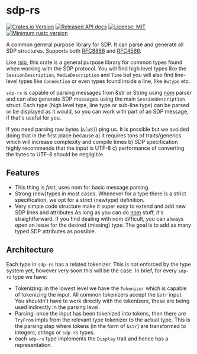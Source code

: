 # sdp-rs

[![Crates.io Version](https://img.shields.io/crates/v/sdp-rs.svg)](https://crates.io/crates/sdp-rs)
[![Released API docs](https://docs.rs/sdp-rs/badge.svg)](https://docs.rs/sdp-rs)
[![License: MIT](https://img.shields.io/badge/License-MIT-yellow.svg)](https://opensource.org/licenses/MIT)
[![Minimum rustc version](https://img.shields.io/badge/rustc-1.44.0+-lightgray.svg)](#rust-version-requirements)

A common general purpose library for SDP. It can parse and generate all SDP
structures. Supports both [RFC8866](https://www.rfc-editor.org/rfc/rfc8866.html) and
[RFC4566](https://www.rfc-editor.org/rfc/rfc4566.html).

Like [rsip](https://github.com/vasilakisfil/rsip), this crate is a general purpose library for
common types found when working with the SDP protocol.
You will find high level types like the `SessionDescription`, `MediaDescription` and `Time` but you
will also find line-level types like `Connection` or even types found inside a line, like `Bwtype`
etc.

`sdp-rs` is capable of parsing messages from &str or String using [nom](https://github.com/Geal/nom)
parser and can also generate SDP messages using the main `SessionDescription` struct. Each type
(high level type, line type or sub-line type) can be parsed or be displayed as it would,
so you can work with part of an SDP message, if that's useful for you.

If you need parsing raw bytes (`&[u8]`) ping us. It is possible but we avoided doing that in the
first place because a) it requires tons of traits/generics which will increase complexity and
compile times b) SDP specification highly recommends that the input is UTF-8 c) performance of
converting the bytes to UTF-8 should be negligible.

## Features
* This thing is _fast_, uses nom for basic message parsing.
* Strong (new)types in most cases. Whenever for a type there is a strict specification, we opt for
  a strict (newtype) definition.
* Very simple code structure make it super easy to extend and add new SDP lines and attributes
  As long as you can do [nom](https://github.com/Geal/nom) stuff, it's straightforward.
  If you find dealing with nom difficult, you can always open an issue for the desired (missing)
  type. The goal is to add as many typed SDP attributes as possible.

## Architecture
Each type in `sdp-rs` has a related tokenizer.
This is not enforced by the type system yet, however very soon this will be the case.
In brief, for every `sdp-rs` type we have: 
* Tokenizing: in the lowest level we have the `Tokenizer` which is capable of tokenizing the input.
All common tokenizers accept the `&str` input. You shouldn't have to work directly with the
tokenizers, these are being used indirectly in the parsing level.
* Parsing: once the input has been tokenized into tokens, then there are `TryFrom` impls from the
relevant type tokenizer to the actual type. This is the parsing step where tokens (in the form of
`&str`) are transformed to integers, strings or `sdp-rs` types.
* each `sdp-rs` type implements the `Display` trait and hence has a representation.
